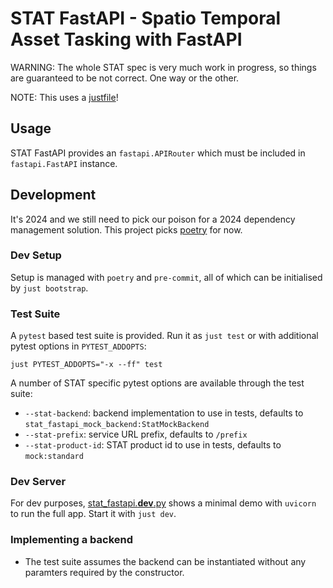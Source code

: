 # STAT FastAPI - Spatio Temporal Asset Tasking with FastAPI

WARNING: The whole STAT spec is very much work in progress, so things are
guaranteed to be not correct. One way or the other.

NOTE: This uses a [justfile][just]!

## Usage

STAT FastAPI provides an `fastapi.APIRouter` which must be included in
`fastapi.FastAPI` instance.

## Development

It's 2024 and we still need to pick our poison for a 2024 dependency management
solution. This project picks [poetry][poetry] for now.

### Dev Setup

Setup is managed with `poetry` and `pre-commit`, all of which can be initialised
by `just bootstrap`.

### Test Suite

A `pytest` based test suite is provided. Run it as `just test` or with
additional pytest options in `PYTEST_ADDOPTS`:

```
just PYTEST_ADDOPTS="-x --ff" test
```

A number of STAT specific pytest options are available through the test suite:

- `--stat-backend`: backend implementation to use in tests, defaults to
  `stat_fastapi_mock_backend:StatMockBackend`
- `--stat-prefix`: service URL prefix, defaults to `/prefix`
- `--stat-product-id`: STAT product id to use in tests, defaults to
  `mock:standard`

### Dev Server

For dev purposes, [stat_fastapi.**dev**.py](./stat_fastapi/__dev__.py) shows
a minimal demo with `uvicorn` to run the full app. Start it with `just dev`.

### Implementing a backend

- The test suite assumes the backend can be instantiated without any paramters
  required by the constructor.

[poetry]: https://python-poetry.org/
[just]: https://just.systems/
